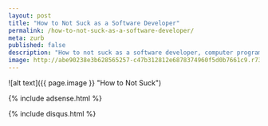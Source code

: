 ```yaml
---
layout: post
title: "How to Not Suck as a Software Developer"
permalink: /how-to-not-suck-as-a-software-developer/
meta: zurb
published: false
description: "How to not suck as a software developer, computer programmer, or front-end web developer)."
image: http://abe90238e3b628565257-c47b312812e6878374960f5d0b7661c9.r73.cf1.rackcdn.com/vampire-cat-not-suck.jpg
---
```


![alt text]({{ page.image }} "How to Not Suck")

{% include adsense.html %}

{% include disqus.html %}
